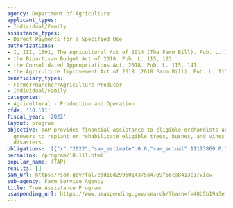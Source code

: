 ```yaml
---
agency: Department of Agriculture
applicant_types:
- Individual/Family
assistance_types:
- Direct Payments for a Specified Use
authorizations:
- I, III, 1501, The Agricultural Act of 2014 (The Farm Bill). Pub. L. 113, 79.
- the Bipartisan Budget Act of 2018. Pub. L. 115, 123.
- the Consolidated Appropriations Act, 2018. Pub. L. 115, 141.
- the Agriculture Improvement Act of 2018 (2018 Farm Bill). Pub. L. 115, 334.
beneficiary_types:
- Farmer/Rancher/Agriculture Producer
- Individual/Family
categories:
- Agricultural - Production and Operation
cfda: '10.111'
fiscal_year: '2022'
layout: program
objective: TAP provides financial assistance to eligible orchardists and nursery tree
  growers to replant or rehabilitate eligible trees, bushes, and vines lost by natural
  disasters.
obligations: '[{"x":"2022","sam_estimate":0.0,"sam_actual":11173869.0,"usa_spending_actual":10454685.27},{"x":"2023","sam_estimate":11390000.0,"sam_actual":0.0,"usa_spending_actual":10102355.76},{"x":"2024","sam_estimate":17623000.0,"sam_actual":0.0,"usa_spending_actual":0.0}]'
permalink: /program/10.111.html
popular_name: (TAP)
results: []
sam_url: https://sam.gov/fal/edd18d2996014375a4709f66ca8413e1/view
sub-agency: Farm Service Agency
title: Tree Assistance Program
usaspending_url: https://www.usaspending.gov/search/?hash=fe40b5b19a3efeb320cd38306b874179
---
```


